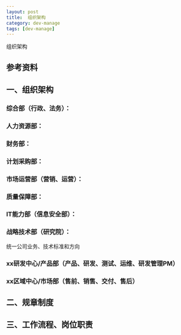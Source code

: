 ```yaml
---
layout: post
title:  组织架构
category: dev-manage
tags: [dev-manage]
---
```


组织架构

## 参考资料

## 一、组织架构

### 综合部（行政、法务）：

### 人力资源部：

### 财务部：

### 计划采购部：

### 市场运营部（营销、运营）：

### 质量保障部：

### IT能力部（信息安全部）：

### 战略技术部（研究院）：
统一公司业务、技术标准和方向

### xx研发中心/产品部（产品、研发、测试、运维、研发管理PM）

### xx区域中心/市场部（售前、销售、交付、售后）

## 二、规章制度

## 三、工作流程、岗位职责